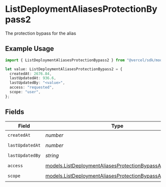 # ListDeploymentAliasesProtectionBypass2

The protection bypass for the alias

## Example Usage

```typescript
import { ListDeploymentAliasesProtectionBypass2 } from "@vercel/sdk/models/listdeploymentaliasesop.js";

let value: ListDeploymentAliasesProtectionBypass2 = {
  createdAt: 2676.84,
  lastUpdatedAt: 936.6,
  lastUpdatedBy: "<value>",
  access: "requested",
  scope: "user",
};
```

## Fields

| Field                                                                                                                      | Type                                                                                                                       | Required                                                                                                                   | Description                                                                                                                |
| -------------------------------------------------------------------------------------------------------------------------- | -------------------------------------------------------------------------------------------------------------------------- | -------------------------------------------------------------------------------------------------------------------------- | -------------------------------------------------------------------------------------------------------------------------- |
| `createdAt`                                                                                                                | *number*                                                                                                                   | :heavy_check_mark:                                                                                                         | N/A                                                                                                                        |
| `lastUpdatedAt`                                                                                                            | *number*                                                                                                                   | :heavy_check_mark:                                                                                                         | N/A                                                                                                                        |
| `lastUpdatedBy`                                                                                                            | *string*                                                                                                                   | :heavy_check_mark:                                                                                                         | N/A                                                                                                                        |
| `access`                                                                                                                   | [models.ListDeploymentAliasesProtectionBypassAccess](../models/listdeploymentaliasesprotectionbypassaccess.md)             | :heavy_check_mark:                                                                                                         | N/A                                                                                                                        |
| `scope`                                                                                                                    | [models.ListDeploymentAliasesProtectionBypassAliasesScope](../models/listdeploymentaliasesprotectionbypassaliasesscope.md) | :heavy_check_mark:                                                                                                         | N/A                                                                                                                        |